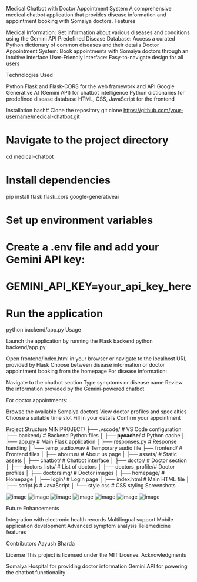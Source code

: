 Medical Chatbot with Doctor Appointment System
A comprehensive medical chatbot application that provides disease information and appointment booking with Somaiya doctors.
Features

Medical Information: Get information about various diseases and conditions using the Gemini API
Predefined Disease Database: Access a curated Python dictionary of common diseases and their details
Doctor Appointment System: Book appointments with Somaiya doctors through an intuitive interface
User-Friendly Interface: Easy-to-navigate design for all users

Technologies Used

Python
Flask and Flask-CORS for the web framework and API
Google Generative AI (Gemini API) for chatbot intelligence
Python dictionaries for predefined disease database
HTML, CSS, JavaScript for the frontend

Installation
bash# Clone the repository
git clone https://github.com/your-username/medical-chatbot.git

# Navigate to the project directory
cd medical-chatbot

# Install dependencies
pip install flask flask_cors google-generativeai

# Set up environment variables
# Create a .env file and add your Gemini API key:
# GEMINI_API_KEY=your_api_key_here

# Run the application
python backend/app.py
Usage

Launch the application by running the Flask backend
python backend/app.py

Open frontend/index.html in your browser or navigate to the localhost URL provided by Flask
Choose between disease information or doctor appointment booking from the homepage
For disease information:

Navigate to the chatbot section
Type symptoms or disease name
Review the information provided by the Gemini-powered chatbot


For doctor appointments:

Browse the available Somaiya doctors
View doctor profiles and specialties
Choose a suitable time slot
Fill in your details
Confirm your appointment



Project Structure
MINIPROJECT/
├── .vscode/            # VS Code configuration
├── backend/            # Backend Python files
│   ├── __pycache__/    # Python cache
│   ├── app.py          # Main Flask application
│   ├── responses.py    # Response handling
│   └── temp_audio.wav  # Temporary audio file
├── frontend/           # Frontend files
│   ├── aboutus/        # About us page
│   ├── assets/         # Static assets
│   ├── chatbot/        # Chatbot interface
│   ├── doctor/         # Doctor section
│   ├── doctors_lists/  # List of doctors
│   ├── doctors_profile/# Doctor profiles
│   ├── doctorsimg/     # Doctor images
│   ├── homepage/       # Homepage
│   ├── login/          # Login page
│   ├── index.html      # Main HTML file
│   ├── script.js       # JavaScript
│   └── style.css       # CSS styling
Screenshots

![image](https://github.com/user-attachments/assets/2e8af5b2-0b30-4de9-a21f-b43dc15b32a8)
![image](https://github.com/user-attachments/assets/4488917b-24a6-4959-9fcb-f17a4be65f8a)
![image](https://github.com/user-attachments/assets/018dd072-0ec7-4a24-a91b-ce250784503d)
![image](https://github.com/user-attachments/assets/af077775-1807-4736-a583-b0950c431828)
![image](https://github.com/user-attachments/assets/25538e92-78e9-41b6-86e2-85593a23a709)
![image](https://github.com/user-attachments/assets/c49c5fc8-4800-4951-a0fe-fed395e1d97e)
![image](https://github.com/user-attachments/assets/0687945d-7ad2-44e3-989d-0054c995dd9e)


Future Enhancements

Integration with electronic health records
Multilingual support
Mobile application development
Advanced symptom analysis
Telemedicine features

Contributors
Aayush Bharda


License
This project is licensed under the MIT License.
Acknowledgments

Somaiya Hospital for providing doctor information
Gemini API for powering the chatbot functionality
